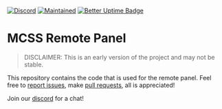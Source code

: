 [![Discord](https://img.shields.io/discord/335560186930659328?label=Discord)](https://mcserversoft.com/discord)
[![Maintained](https://img.shields.io/maintenance/yes/2021)](https://github.com/mcserversoft/RemotePanell)
[![Better Uptime Badge](https://betteruptime.com/status-badges/v1/monitor/9f9t.svg)](https://betteruptime.com/?utm_source=status_badge)

# MCSS Remote Panel

> DISCLAIMER: This is an early version of the project and may not be stable.

This repository contains the code that is used for the remote panel. Feel free to [report issues](https://github.com/stefmmm/MCSS-Panel/issues), make [pull requests](https://github.com/mcserversoft/RemotePanel/pulls), all is appreciated!

Join our [discord](https://mcserversoft.com/discord) for a chat!

